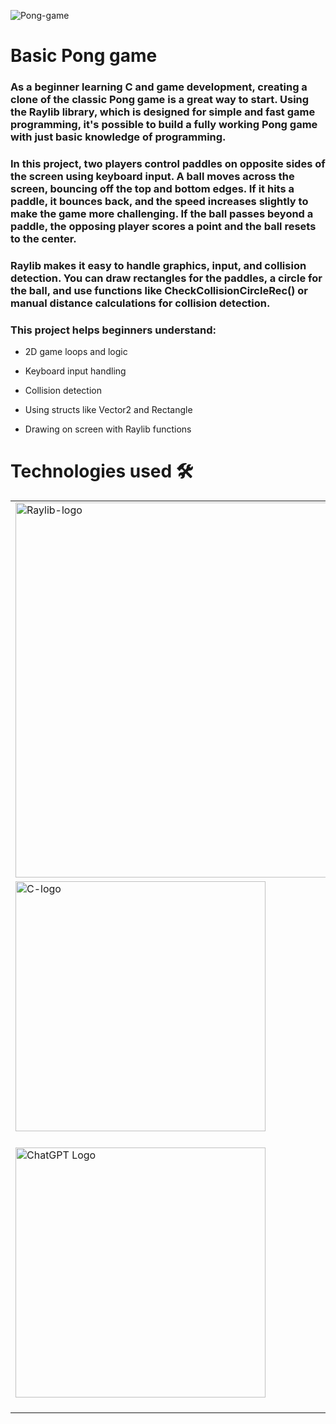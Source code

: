![Pong-game](resources/giphy.gif)

# Basic Pong game

### As a beginner learning C and game development, creating a clone of the classic Pong game is a great way to start. Using the Raylib library, which is designed for simple and fast game programming, it's possible to build a fully working Pong game with just basic knowledge of programming.

### In this project, two players control paddles on opposite sides of the screen using keyboard input. A ball moves across the screen, bouncing off the top and bottom edges. If it hits a paddle, it bounces back, and the speed increases slightly to make the game more challenging. If the ball passes beyond a paddle, the opposing player scores a point and the ball resets to the center.

### Raylib makes it easy to handle graphics, input, and collision detection. You can draw rectangles for the paddles, a circle for the ball, and use functions like CheckCollisionCircleRec() or manual distance calculations for collision detection.

### This project helps beginners understand:

- 2D game loops and logic

- Keyboard input handling

- Collision detection

- Using structs like Vector2 and Rectangle

- Drawing on screen with Raylib functions

# Technologies used 🛠️ 

<table>
  <tr>
    <td><img src="resources/Raylib_logo.png" alt="Raylib-logo" width="600"/></td>
    <td>
      <strong>Raylib</strong> is a simple and easy-to-use library to learn game programming. It is written in C and great for building 2D/3D games, especially for beginners.
    </td>
  </tr>
  <tr>
    <td><img src="resources/25699522.png" alt="C-logo" width="400"/></td>
    <td>
       <strong>C</strong> is a powerful and efficient programming language. It is widely used for system-level development, embedded systems, and game engines.Learning C helps build a solid foundation in logic, memory management, and performance-focused code.
    </td>
  </tr>
  <tr>
    <td><img src="resources/ChatGPT-Logo.svg.png" alt="ChatGPT Logo" width="400"/></td>
    <td>
      <strong>ChatGPT</strong> was used as a learning assistant throughout this project.
      It helped with understanding C syntax, getting code suggestions, fixing bugs, and learning how to use the Raylib library.
      A great tool for beginners to ask questions, test ideas, and improve their coding logic in real time.
    </td>
  </tr>

</table>
